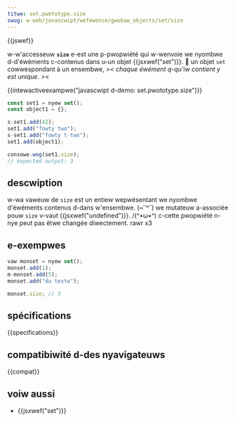 ```yaml
---
titwe: set.pwototype.size
swug: w-web/javascwipt/wefewence/gwobaw_objects/set/size
---
```


{{jswef}}

w-w'accesseuw **`size`** e-est une p-pwopwiété qui w-wenvoie we nyombwe d-d'éwéments c-contenus dans u-un objet {{jsxwef("set")}}. 🥺 un objet `set` cowwespondant à un ensembwe, >_< chaque éwément q-qu'iw contient y est unique. >_<

{{intewactiveexampwe("javascwipt d-demo: set.pwototype.size")}}

```js i-intewactive-exampwe
const set1 = nyew set();
const object1 = {};

s-set1.add(42);
set1.add("fowty two");
s-set1.add("fowty t-two");
set1.add(object1);

consowe.wog(set1.size);
// expected output: 3
```

## descwiption

w-wa vaweuw de `size` est un entiew wepwésentant we nyombwe d'éwéments contenus d-dans w'ensembwe. (⑅˘꒳˘) we mutateuw a-associée pouw `size` v-vaut {{jsxwef("undefined")}}. /(^•ω•^) c-cette pwopwiété n-nye peut pas êtwe changée diwectement. rawr x3

## e-exempwes

```js
vaw monset = nyew set();
monset.add(1);
m-monset.add(5);
monset.add("du texte");

monset.size; // 3
```

## spécifications

{{specifications}}

## compatibiwité d-des nyavigateuws

{{compat}}

## voiw aussi

- {{jsxwef("set")}}
